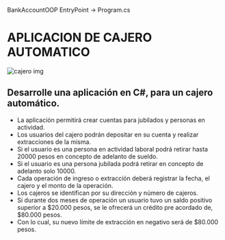 BankAccountOOP
EntryPoint -> Program.cs


# APLICACION DE CAJERO AUTOMATICO

![cajero img](https://cdn.computerhoy.com/sites/navi.axelspringer.es/public/styles/1200/public/media/image/2018/10/cajero-automatico.jpg?itok=WU6WT5PT)
 
## Desarrolle una aplicación en C#, para un cajero automático. 
* La aplicación permitirá crear cuentas para jubilados y personas en actividad.
* Los usuarios del cajero podrán depositar en su cuenta y realizar extracciones de la misma.
* Si el usuario es una persona en actividad laboral podrá retirar hasta 20000 pesos en concepto de adelanto de sueldo.
* Si el usuario es una persona jubilada podrá retirar en concepto de adelanto solo 10000.
* Cada operación de ingreso o extracción deberá registrar la fecha, el cajero y el monto de la operación.
* Los cajeros se identifican por su dirección y número de cajeros.
* Si durante dos meses de operación un usuario tuvo un saldo positivo superior a $20.000 pesos, se le ofrecerá un crédito pre acordado de, $80.000 pesos. 
* Con lo cual, su nuevo límite de extracción en negativo será de $80.000 pesos.
